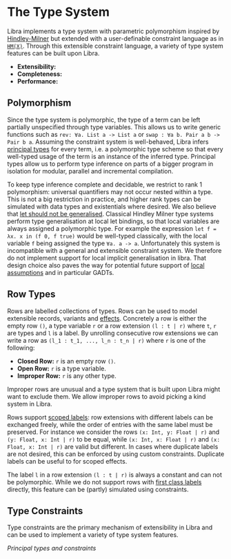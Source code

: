 # The Type System

Libra implements a type system with parametric polymorphism inspired by
[Hindley-Milner] but extended with a user-definable constraint language
as in [`HM(X)`]. Through this extensible constraint language, a variety of
type system features can be built upon Libra.

 - **Extensibility:** 
 - **Completeness:**
 - **Performance:**

## Polymorphism

Since the type system is polymorphic, the type of a term can be left partially
unspecified through type variables. 
This allows us to write generic functions such as `rev: ∀a. List a -> List a` or
`swap : ∀a b. Pair a b -> Pair b a`.
Assuming the constraint system is well-behaved, Libra infers [principal types]
for every term, i.e. a polymorphic type scheme so that every well-typed usage of the term
is an instance of the inferred type.
Principal types allow us to perform type inference on parts of a bigger program in isolation
for modular, parallel and incremental compilation. 

To keep type inference complete and decidable, we restrict to rank 1 polymorphism:
universal quantifiers may not occur nested within a type. This is not a big
restriction in practice, and higher rank types can be simulated with data types
and existentials where desired.
We also believe that [let should not be generalised](https://www.microsoft.com/en-us/research/wp-content/uploads/2016/02/tldi10-vytiniotis.pdf).
Classical Hindley Milner type systems perform type generalisation at local
let bindings, so that local variables are always assigned a polymorphic type.
For example the expression `let f = λx. x in (f 0, f true)` would be well-typed
classically, with the local variable `f` being assigned the type `∀a. a -> a`.
Unfortunately this system is incompatible with a general
and extensible constraint system. We therefore do not implement support
for local implicit generalisation in libra. That design choice also paves
the way for potential future support of [local assumptions](https://simon.peytonjones.org/outsideinx/)
and in particular GADTs.

## Row Types

Rows are labelled collections of types.
Rows can be used to model extensible records, variants and [effects].
Concretely a row is either the empty row `()`,
a type variable `r` or a row extension `(l : t | r)` where `t`, `r` are types
and `l` is a label. By unrolling consecutive row extensions we can write a row
as `(l_1 : t_1, ..., l_n : t_n | r)` where `r` is one of the following:

 - **Closed Row:** `r` is an empty row `()`.
 - **Open Row:** `r` is a type variable.
 - **Improper Row:** `r` is any other type.

Improper rows are unusual and a type system that is built upon Libra might want
to exclude them. We allow improper rows to avoid picking a kind system in Libra.

Rows support [scoped labels]: row extensions with different labels can
be exchanged freely, while the order of entries with the same label must be
preserved.
For instance we consider the rows `(x: Int, y: Float | r)` and `(y: Float, x: Int | r)`
to be equal, while `(x: Int, x: Float | r)` and `(x: Float, x: Int | r)` are valid
but different.
In cases where duplicate labels are not desired, this can be enforced
by using custom constraints.
Duplicate labels can be useful to for scoped effects.

The label `l` in a row extension `(l : t | r)` is always a constant and can
not be polymorphic.
While we do not support rows with [first class labels] directly,
this feature can be (partly) simulated using constraints.

## Type Constraints

Type constraints are the primary mechanism of extensibility in Libra and
can be used to implement a variety of type system features.


*Principal types and constraints*

 <!-- - `Eq a`: Requires `a` to have a canonical equality operation. -->
 <!-- - `Unique r`: Requires `r` to be a row without duplicate labels. -->
 <!-- - `Inst(s) t`: Requires `t` to be an instance of a type scheme `s`. -->

<!-- A programming language with linear types can assign the type -->
<!-- `∀a. Copy a => a -> Pair a a` -->
<!-- to the expression -->
<!-- `λx. (x, x)` -->
<!-- to denote the requirement that the type of `x` must be copyable. -->

  [scoped labels]: https://www.microsoft.com/en-us/research/wp-content/uploads/2016/02/scopedlabels.pdf
  [first class labels]: https://www.microsoft.com/en-us/research/wp-content/uploads/2016/02/fclabels.pdf
  [Hindley-Milner]: https://en.wikipedia.org/wiki/Hindley%E2%80%93Milner_type_system
  [`HM(X)`]: https://www.cs.tufts.edu/~nr/drop/tapos-final.pdf
  [principal types]: https://en.wikipedia.org/wiki/Principal_type
  [effects]: https://www.microsoft.com/en-us/research/wp-content/uploads/2016/12/algeff.pdf
